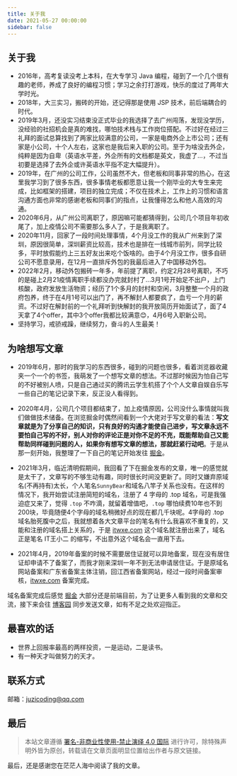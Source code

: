 ```yaml
---
title: 关于我
date: 2021-05-27 00:00:00
sidebar: false
---
```


## 关于我

- 2016年，高考复读没考上本科，在大专学习 Java 编程，碰到了一个几个很有趣的老师，养成了良好的编程习惯；学习之余打打游戏，快乐的度过了两年大学时光。
- 2018年，大三实习，搬砖的开始，还记得那是使用 JSP 技术，前后端耦合的时代。
- 2019年3月，还没实习结束没正式毕业的我选择了去广州闯荡，发现没学历，没经验的社招机会是真的难找，哪怕技术栈与工作岗位搭配。不过好在经过三礼拜的面试总算找到了两家比较满意的公司，一家是电商外企上市公司；还有家是小公司，十个人左右，这家也是我后来入职的公司。至于为啥没去外企，纯粹是因为自卑（英语水平差，外企所有的文档都是英文，我虚了...，不过当初要是选择了去外企或许英语水平指不定大幅提升）。
- 2019年，在广州的公司工作，公司虽然不大，但老板和同事非常的热心，在这里我学习到了很多东西，很多事情老板都愿意让我一个刚毕业的大专生来完成，比如框架的搭建，项目的独立完成；不仅在技术上，工作上的习惯和语言沟通方面也非常的感谢老板和同事们的指点，让我懂得怎么和他人高效的沟通。
- 2020年6月，从广州公司离职了，原因嘛可能都猜得到，公司几个项目年初收尾了，加上疫情公司不需要那么多人了，于是我离职了。
- 2020年11月，回家了一段时间处理事情，4个月没工作的我从广州来到了深圳，原因很简单，深圳薪资比较高，技术也是排在一线城市前列，同学比较多，平时放假能约上三五好友出来吃个饭啥的。由于4个月没工作，很多自研公司不愿意录用，在12月一直排斥外包的我最后进入了中国移动外包。
- 2022年2月，移动外包搬砖一年多，年前提了离职，约定2月28号离职，不巧的是碰上2月21疫情离职手续都没办完就封村了...3月1号开始足不出户，上门核酸，政府发放生活物资；经历了1个多月的封村和空闲，3月整整一个月的政府包养，终于在4月1号可以出门了，再不解封人都要疯了，血亏一个月的薪资。不过好在解封前的一个礼拜听到快解封的我开放简历开始面试了，面了4天拿了4个offer，其中3个offer我都比较满意😊，4月6号入职新公司。
- 坚持学习，戒骄戒躁，继续努力，奋斗的人生最美！

## 为啥想写文章

- 2019年6月，那时的我学习的东西很多，碰到的问题也很多，看着浏览器收藏夹一个一个的书签，我萌发了一个想写文章的想法。不过那时候因为怕自己写的不好被别人喷，只是自己通过买的腾讯云学生机搭了个个人文章自娱自乐写一些自己的笔记记录下来，反正没人看得到。

- 2020年4月，公司几个项目都结束了，加上疫情原因，公司没什么事情就叫我们做做技术储备。在浏览掘金时偶然间看到一个大佬对于写文章的看法：**写文章就是为了分享自己的知识，只有良好的沟通才能使自己进步，写文章永远不要怕自己写的不好，别人对你的评论正是对你不足的不充，既能帮助自己又能帮助同样碰到问题的人，如果你有想写文章的想法，那就赶紧行动吧**。于是从那一刻开始，我整理了一下自己的笔记开始发往 [掘金](https://juejin.cn/user/2225067267470023/posts)。

- 2021年3月，临近清明假期间，我回看了下在掘金发布的文章，唯一的感觉就是太干了，文章写的不够生动有趣，同时很长时间没更新了。同时又嫌弃原域名(不再持有)太长，个人笔名`SunnyBear`和域名八竿子关系也没有。在这样的情况下，我开始尝试注册简短的域名，注册了 4 字母的 .top 域名，可是我强迫症又来了，觉得 `.top` 不咋滴，就留着增值吧，`.top` 哪怕续费10年也不到200块，毕竟随便4个字母的域名稍微好点的现在都几千块呢。4字母的 .top 域名胎死腹中之后，我就想着各大文章平台的笔名有什么我喜欢不重复的，又能和注册的域名搭上关系的，于是 [itwxe.com](https://juzicoding.com) 这个域名就注册出来了，域名正是笔名 IT王小二 的缩写，不出意外这个域名会一直用下去。

- 2021年4月，2019年备案的时候不需要居住证就可以异地备案，现在没有居住证却申请不了备案了，而我才刚来深圳一年不到无法申请居住证。于是原域名网站备案和广东省备案主体注销，回江西省备案网站，经过一段时间备案审核，[itwxe.com](https://juzicoding.com) 备案完成。

域名备案完成后感觉 [掘金](https://juejin.cn/user/2225067267470023/posts) 大部分还是前端目前，为了让更多人看到我的文章和交流，接下来会往 [博客园](https://www.cnblogs.com/itwxe/) 同步发送文章，如有不足之处欢迎指正。

## 最喜欢的话

- 世界上回报率最高的两样投资，一是运动，二是读书。
- 有一种天才叫做努力的天才。

## 联系方式

邮箱：[juzicoding@qq.com](mailto:juzicoding@qq.com)

## 最后

> 本站文章遵循 [署名-非商业性使用-禁止演绎 4.0 国际](https://creativecommons.org/licenses/by-nc-nd/4.0/deed.zh) 进行许可，除特殊声明外皆为原创，转载请在文章页面明显位置给出作者与原文链接。

最后，还是感谢您在茫茫人海中阅读了我的文章。